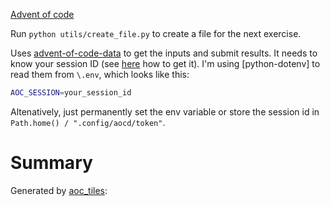 [Advent of code](https://adventofcode.com/)


Run `python utils/create_file.py` to create a file for the next exercise.

Uses [advent-of-code-data](https://github.com/wimglenn/advent-of-code-data) to get the inputs and submit results.
It needs to know your session ID (see [here](https://github.com/wimglenn/advent-of-code-wim/issues/1) how to get it). 
I'm using [python-dotenv] to read them from `\.env`, which looks like this:
```sh
AOC_SESSION=your_session_id
```
Altenatively, just permanently set the env variable or store the session id in `Path.home() / ".config/aocd/token"`.

# Summary
Generated by [aoc_tiles](https://github.com/LiquidFun/aoc_tiles):

<!-- AOC TILES BEGIN -->
<!-- AOC TILES END -->